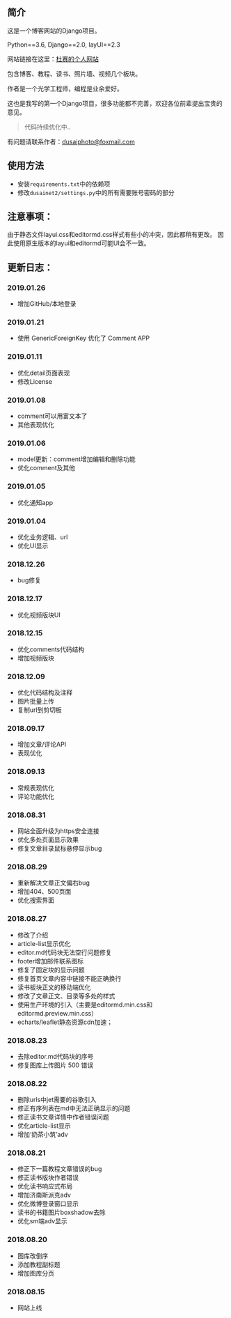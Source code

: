 ## 简介
这是一个博客网站的Django项目。

Python==3.6, Django==2.0, layUI==2.3

网站链接在这里：[杜赛的个人网站](https://www.dusaiphoto.com)

包含博客、教程、读书、照片墙、视频几个板块。

作者是一个光学工程师，编程是业余爱好。

这也是我写的第一个Django项目，很多功能都不完善，欢迎各位前辈提出宝贵的意见。

> 代码持续优化中..

有问题请联系作者：dusaiphoto@foxmail.com

## 使用方法
- 安装`requirements.txt`中的依赖项
- 修改`dusainet2/settings.py`中的所有需要账号密码的部分

## 注意事项：
由于静态文件layui.css和editormd.css样式有些小的冲突，因此都稍有更改。
因此使用原生版本的layui和editormd可能UI会不一致。

## 更新日志：
### 2019.01.26
- 增加GitHub/本地登录

### 2019.01.21
- 使用 GenericForeignKey 优化了 Comment APP

### 2019.01.11
- 优化detail页面表现
- 修改License

### 2019.01.08
- comment可以用富文本了
- 其他表现优化

### 2019.01.06
- model更新：comment增加编辑和删除功能
- 优化comment及其他

### 2019.01.05
- 优化通知app

### 2019.01.04
- 优化业务逻辑、url
- 优化UI显示

### 2018.12.26
- bug修复

### 2018.12.17
- 优化视频版块UI

### 2018.12.15
- 优化comments代码结构
- 增加视频版块

### 2018.12.09
- 优化代码结构及注释
- 图片批量上传
- 复制url到剪切板

### 2018.09.17
- 增加文章/评论API
- 表现优化

### 2018.09.13
- 常规表现优化
- 评论功能优化


### 2018.08.31
- 网站全面升级为https安全连接
- 优化多处页面显示效果
- 修复文章目录鼠标悬停显示bug


### 2018.08.29
- 重新解决文章正文偏右bug
- 增加404、500页面
- 优化搜索界面


### 2018.08.27
- 修改了介绍
- article-list显示优化
- editor.md代码块无法空行问题修复
- footer增加邮件联系图标
- 修复了固定块的显示问题
- 修复首页文章内容中链接不能正确换行
- 读书板块正文的移动端优化
- 修改了文章正文、目录等多处的样式
- 使用生产环境的引入（主要是editormd.min.css和editormd.preview.min.css）
- echarts/leaflet静态资源cdn加速；


### 2018.08.23
- 去除editor.md代码块的序号
- 修复图库上传图片 500 错误


### 2018.08.22
- 删除urls中jet需要的谷歌引入
- 修正有序列表在md中无法正确显示的问题
- 修正读书文章详情中作者错误问题
- 优化article-list显示
- 增加‘奶茶小筑’adv


### 2018.08.21
- 修正下一篇教程文章错误的bug
- 修正读书版块作者错误
- 优化读书响应式布局
- 增加济南斯派克adv
- 优化微博登录窗口显示
- 读书的书籍图片boxshadow去除
- 优化sm端adv显示

### 2018.08.20
- 图库改倒序
- 添加教程副标题
- 增加图库分页

### 2018.08.15
- 网站上线
